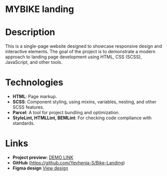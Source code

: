 # MYBIKE landing

# Description
This is a single-page website designed to showcase responsive design and interactive elements. The goal of the project is to demonstrate a modern approach to landing page development using HTML, CSS (SCSS), JavaScript, and other tools.

# Technologies
- **HTML**: Page markup.
- **SCSS**: Component styling, using mixins, variables, nesting, and other SCSS features.
- **Parcel**: A tool for project bundling and optimization.
- **StyleLint, HTMLLint, BEMLint**: For checking code compliance with standards.

# Links
- **Project preview:** [DEMO LINK](https://yevhenia-s.github.io/Bike-Landing/)
- **GitHub** (https://github.com/Yevhenia-S/Bike-Landing)
- **Figma design** [View design](https://www.figma.com/file/NZQAIydtHo5QkINyGLHNcq/BIKE-New-Version?node-id=0%3A1)
